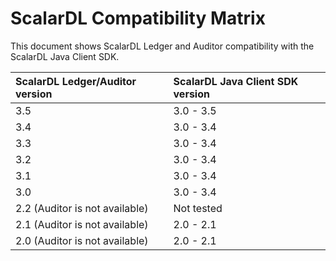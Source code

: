# ScalarDL Compatibility Matrix

This document shows ScalarDL Ledger and Auditor compatibility with the ScalarDL Java Client SDK.

|ScalarDL Ledger/Auditor version   |ScalarDL Java Client SDK version  |
|:----------------------------------|:----------------------------------|
|3.5  |3.0 - 3.5   |
|3.4  |3.0 - 3.4   |
|3.3  |3.0 - 3.4   |
|3.2  |3.0 - 3.4   |
|3.1  |3.0 - 3.4   |
|3.0  |3.0 - 3.4   |
|2.2 (Auditor is not available) |Not tested  |
|2.1 (Auditor is not available) |2.0 - 2.1   |
|2.0 (Auditor is not available) |2.0 - 2.1   |

